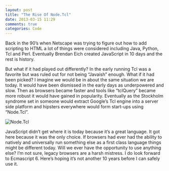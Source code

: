```yaml
---
layout: post
title: "The Rise Of Node.Tcl"
date: 2013-03-15 11:29
comments: true
categories: Code
---
```

Back in the 90’s when Netscape was trying to figure out how to add scripting to HTML a lot of things were considered including Java, Python, Tcl and Perl. Eventually Brendan Eich created JavaScript in 10 days and the rest is history.

But what if it had played out differently? In the early running Tcl was a favorite but was ruled out for not being “Javaish” enough. What if it had been picked? I imagine we would be in about the same situation we are today. It would have been dismissed in the early days as underpowered and slow. Then as browsers became faster and tools like “tclQuery” became more robust it would have gained in popularity. Eventually as the Stockholm syndrome set in someone would extract Google’s Tcl engine into a server side platform and hipsters everywhere would form start-ups using “Node.Tcl”.

<img src="/assets/images/nodetcl.png" alt="Node.Tcl" /> <br />  

JavaScript didn’t get where it is today because it’s a great language. It got here because it was the only choice. If browsers had ever had the ability to natively and universally run something else as a first class language things might be different today. Will we ever have the opportunity to use anything else? I’m not sure, legacy browsers are a harsh mistress.  I do look forward to Ecmascript 6. Here’s hoping it’s not another 10 years before I can safely use it.

